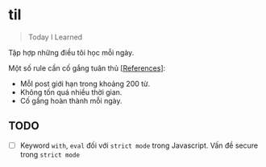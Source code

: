 # til

> Today I Learned

Tập hợp những điều tôi học mỗi ngày.

Một số rule cần cố gắng tuân thủ [[References](https://dev.to/jbranchaud/how-i-built-a-learning-machine-45k9)]:

- MỗI post giới hạn trong khoảng 200 từ.
- Không tốn quá nhiều thời gian.
- Cố gắng hoàn thành mỗi ngày.

## TODO

- [ ] Keyword `with`, `eval` đối với `strict mode` trong Javascript. Vấn đề secure trong `strict mode`
